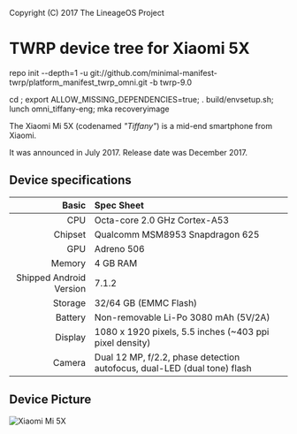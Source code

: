 Copyright (C) 2017 The LineageOS Project

TWRP device tree for Xiaomi 5X
=========================================

repo init --depth=1 -u git://github.com/minimal-manifest-twrp/platform_manifest_twrp_omni.git -b twrp-9.0

cd <source-dir>; export ALLOW_MISSING_DEPENDENCIES=true; . build/envsetup.sh; lunch omni_tiffany-eng; mka recoveryimage

The Xiaomi Mi 5X (codenamed _"Tiffany"_) is a mid-end smartphone from Xiaomi.

It was announced in July 2017. Release date was December 2017.

## Device specifications

Basic   | Spec Sheet
-------:|:-------------------------
CPU     | Octa-core 2.0 GHz Cortex-A53
Chipset | Qualcomm MSM8953 Snapdragon 625
GPU     | Adreno 506
Memory  | 4 GB RAM
Shipped Android Version | 7.1.2
Storage | 32/64 GB (EMMC Flash)
Battery | Non-removable Li-Po 3080 mAh (5V/2A)
Display | 1080 x 1920 pixels, 5.5 inches (~403 ppi pixel density)
Camera  | Dual 12 MP, f/2.2, phase detection autofocus, dual-LED (dual tone) flash

## Device Picture

![Xiaomi Mi 5X](http://i8.mifile.cn/a1/pms_1502273537.38376222!560x560.jpg "Xiaomi Mi 5X")
